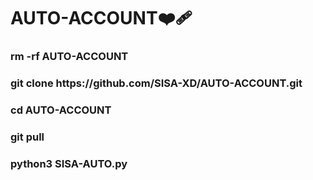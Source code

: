 <h1 align=> AUTO-ACCOUNT❤️‍🩹</h1>
<h3 align=>rm -rf AUTO-ACCOUNT</h3>
<h3 align=>git clone https://github.com/SISA-XD/AUTO-ACCOUNT.git</h3>               
<h3 align=>cd AUTO-ACCOUNT</h3>                
<h3 align=>git pull</h3>          
<h3 align=>python3 SISA-AUTO.py</h3>
